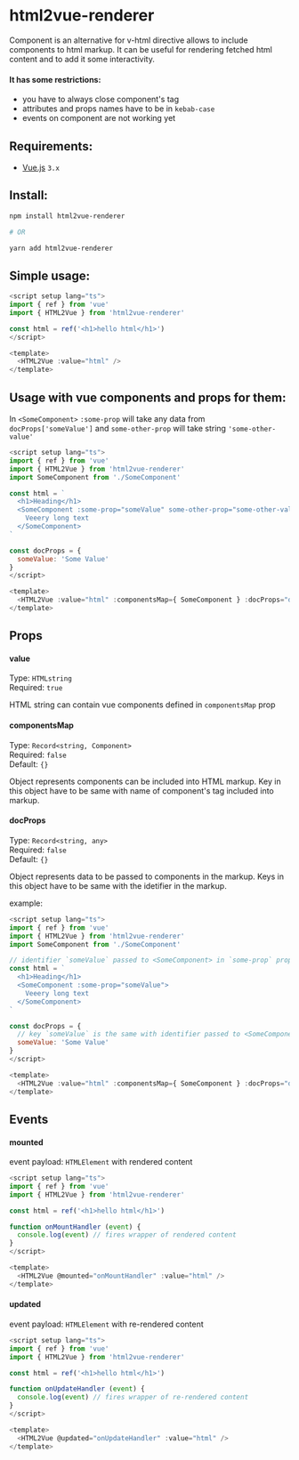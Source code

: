 # html2vue-renderer

Component is an alternative for v-html directive allows to include components to html markup. It can be useful for rendering fetched html content and to add it some interactivity.

#### It has some restrictions:

- you have to always close component's tag
- attributes and props names have to be in `kebab-case`
- events on component are not working yet

## Requirements:

- [Vue.js](https://github.com/vuejs/vue) `3.x`

## Install:

```bash
npm install html2vue-renderer

# OR

yarn add html2vue-renderer
```

## Simple usage:

```javascript
<script setup lang="ts">
import { ref } from 'vue'
import { HTML2Vue } from 'html2vue-renderer'

const html = ref('<h1>hello html</h1>')
</script>

<template>
  <HTML2Vue :value="html" />
</template>
```

## Usage with vue components and props for them:

In `<SomeComponent>` `:some-prop` will take any data from `docProps['someValue']` and `some-other-prop` will take string `'some-other-value'`

```javascript
<script setup lang="ts">
import { ref } from 'vue'
import { HTML2Vue } from 'html2vue-renderer'
import SomeComponent from './SomeComponent'

const html = `
  <h1>Heading</h1>
  <SomeComponent :some-prop="someValue" some-other-prop="some-other-value">
    Veeery long text
  </SomeComponent>
`

const docProps = {
  someValue: 'Some Value'
}
</script>

<template>
  <HTML2Vue :value="html" :componentsMap={ SomeComponent } :docProps="docProps" />
</template>
```

## Props

#### value

Type: `HTMLstring`<br>
Required: `true`<br>

HTML string can contain vue components defined in `componentsMap` prop

#### componentsMap

Type: `Record<string, Component>`<br>
Required: `false`<br>
Default: `{}`<br>

Object represents components can be included into HTML markup. Key in this object have to be same with name of component's tag included into markup.

#### docProps

Type: `Record<string, any>`<br>
Required: `false`<br>
Default: `{}`<br>

Object represents data to be passed to components in the markup. Keys in this object have to be same with the idetifier in the markup.

example:

```javascript
<script setup lang="ts">
import { ref } from 'vue'
import { HTML2Vue } from 'html2vue-renderer'
import SomeComponent from './SomeComponent'

// identifier `someValue` passed to <SomeComponent> in `some-prop` prop is the same with key in `docProps
const html = `
  <h1>Heading</h1>
  <SomeComponent :some-prop="someValue">
    Veeery long text
  </SomeComponent>
`

const docProps = {
  // key `someValue` is the same with identifier passed to <SomeComponent>
  someValue: 'Some Value'
}
</script>

<template>
  <HTML2Vue :value="html" :componentsMap={ SomeComponent } :docProps="docProps" />
</template>
```

## Events

#### mounted

event payload: `HTMLElement` with rendered content

```javascript
<script setup lang="ts">
import { ref } from 'vue'
import { HTML2Vue } from 'html2vue-renderer'

const html = ref('<h1>hello html</h1>')

function onMountHandler (event) {
  console.log(event) // fires wrapper of rendered content
}
</script>

<template>
  <HTML2Vue @mounted="onMountHandler" :value="html" />
</template>
```

#### updated

event payload: `HTMLElement` with re-rendered content

```javascript
<script setup lang="ts">
import { ref } from 'vue'
import { HTML2Vue } from 'html2vue-renderer'

const html = ref('<h1>hello html</h1>')

function onUpdateHandler (event) {
  console.log(event) // fires wrapper of re-rendered content
}
</script>

<template>
  <HTML2Vue @updated="onUpdateHandler" :value="html" />
</template>
```

